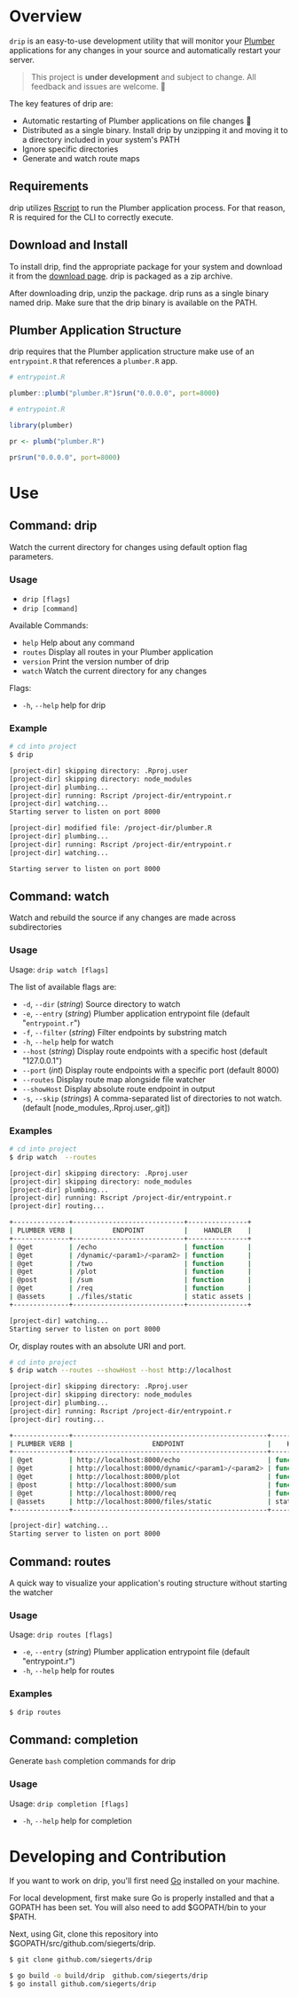 # Overview

`drip` is an easy-to-use development utility that will monitor your [Plumber](https://www.rplumber.io) applications for any changes in your source and automatically restart your server.

> This project is **under development** and subject to change. All feedback and issues are welcome. 🍻

The key features of drip are:

- Automatic restarting of Plumber applications on file changes 🚀
- Distributed as a single binary. Install drip by unzipping it and moving it to a directory included in your system's PATH
- Ignore specific directories
- Generate and watch route maps

## Requirements

drip utilizes [Rscript](https://support.rstudio.com/hc/en-us/articles/218012917-How-to-run-R-scripts-from-the-command-line) to run the Plumber application process. For that reason, R is required for the CLI to correctly execute.

## Download and Install

To install drip, find the appropriate package for your system and download it from the [download page](https://rdrip.netlify.com/). drip is packaged as a zip archive.

After downloading drip, unzip the package. drip runs as a single binary named drip. Make sure that the drip binary is available on the PATH.

## Plumber Application Structure

drip requires that the Plumber application structure make use of an `entrypoint.R` that references a `plumber.R` app.

```r
# entrypoint.R

plumber::plumb("plumber.R")$run("0.0.0.0", port=8000)
```

```r
# entrypoint.R

library(plumber)

pr <- plumb("plumber.R")

pr$run("0.0.0.0", port=8000)
```

# Use

## Command: drip

Watch the current directory for changes using default option flag parameters.

### Usage

- `drip [flags]`
- `drip [command]`

Available Commands:

- `help` Help about any command
- `routes` Display all routes in your Plumber application
- `version` Print the version number of drip
- `watch` Watch the current directory for any changes

Flags:

- `-h`, `--help` help for drip

### Example

```sh
# cd into project
$ drip

[project-dir] skipping directory: .Rproj.user
[project-dir] skipping directory: node_modules
[project-dir] plumbing...
[project-dir] running: Rscript /project-dir/entrypoint.r
[project-dir] watching...
Starting server to listen on port 8000

[project-dir] modified file: /project-dir/plumber.R
[project-dir] plumbing...
[project-dir] running: Rscript /project-dir/entrypoint.r
[project-dir] watching...

Starting server to listen on port 8000

```

## Command: watch

Watch and rebuild the source if any changes are made across subdirectories

### Usage

Usage: `drip watch [flags]`

The list of available flags are:

- `-d`, `--dir` (_string_) Source directory to watch
- `-e`, `--entry` (_string_) Plumber application entrypoint file (default "`entrypoint.r`")
- `-f`, `--filter` (_string_) Filter endpoints by substring match
- `-h`, `--help` help for watch
- `--host` (_string_) Display route endpoints with a specific host (default "127.0.0.1")
- `--port` (_int_) Display route endpoints with a specific port (default 8000)
- `--routes` Display route map alongside file watcher
- `--showHost` Display absolute route endpoint in output
- `-s`, `--skip` (_strings_) A comma-separated list of directories to not watch. (default [node_modules,.Rproj.user,.git])

### Examples

```sh
# cd into project
$ drip watch  --routes

[project-dir] skipping directory: .Rproj.user
[project-dir] skipping directory: node_modules
[project-dir] plumbing...
[project-dir] running: Rscript /project-dir/entrypoint.r
[project-dir] routing...

+--------------+----------------------------+---------------+
| PLUMBER VERB |          ENDPOINT          |    HANDLER    |
+--------------+----------------------------+---------------+
| @get         | /echo                      | function      |
| @get         | /dynamic/<param1>/<param2> | function      |
| @get         | /two                       | function      |
| @get         | /plot                      | function      |
| @post        | /sum                       | function      |
| @get         | /req                       | function      |
| @assets      | ./files/static             | static assets |
+--------------+----------------------------+---------------+

[project-dir] watching...
Starting server to listen on port 8000
```

Or, display routes with an absolute URI and port.

```sh
# cd into project
$ drip watch --routes --showHost --host http://localhost

[project-dir] skipping directory: .Rproj.user
[project-dir] skipping directory: node_modules
[project-dir] plumbing...
[project-dir] running: Rscript /project-dir/entrypoint.r
[project-dir] routing...

+--------------+-------------------------------------------------+---------------+
| PLUMBER VERB |                    ENDPOINT                     |    HANDLER    |
+--------------+-------------------------------------------------+---------------+
| @get         | http://localhost:8000/echo                      | function      |
| @get         | http://localhost:8000/dynamic/<param1>/<param2> | function      |
| @get         | http://localhost:8000/plot                      | function      |
| @post        | http://localhost:8000/sum                       | function      |
| @get         | http://localhost:8000/req                       | function      |
| @assets      | http://localhost:8000/files/static              | static assets |
+--------------+-------------------------------------------------+---------------+

[project-dir] watching...
Starting server to listen on port 8000
```

## Command: routes

A quick way to visualize your application's routing structure without starting the watcher

### Usage

Usage: `drip routes [flags]`

- `-e`, `--entry` (_string_) Plumber application entrypoint file (default "entrypoint.r")
- `-h`, `--help` help for routes

### Examples

```sh
$ drip routes
```

## Command: completion

Generate `bash` completion commands for drip

### Usage

Usage: `drip completion [flags]`

- `-h`, `--help` help for completion

# Developing and Contribution

If you want to work on drip, you'll first need [Go](https://golang.org/) installed on your machine.

For local development, first make sure Go is properly installed and that a GOPATH has been set. You will also need to add $GOPATH/bin to your $PATH.

Next, using Git, clone this repository into \$GOPATH/src/github.com/siegerts/drip.

```sh
$ git clone github.com/siegerts/drip
```

```sh
$ go build -o build/drip  github.com/siegerts/drip
$ go install github.com/siegerts/drip
```
